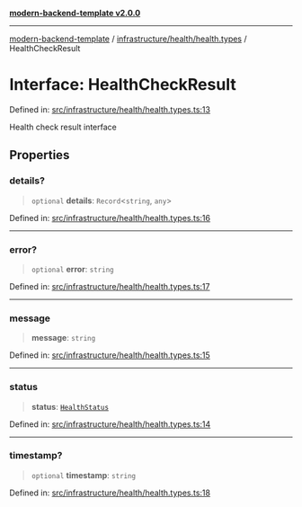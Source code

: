 [**modern-backend-template v2.0.0**](../../../../README.md)

***

[modern-backend-template](../../../../modules.md) / [infrastructure/health/health.types](../README.md) / HealthCheckResult

# Interface: HealthCheckResult

Defined in: [src/infrastructure/health/health.types.ts:13](https://github.com/maemreyo/saas-4cus-nodejs/blob/2a5b3f3aa11335dfa561e80e1feabb8e6084261e/src/infrastructure/health/health.types.ts#L13)

Health check result interface

## Properties

### details?

> `optional` **details**: `Record`\<`string`, `any`\>

Defined in: [src/infrastructure/health/health.types.ts:16](https://github.com/maemreyo/saas-4cus-nodejs/blob/2a5b3f3aa11335dfa561e80e1feabb8e6084261e/src/infrastructure/health/health.types.ts#L16)

***

### error?

> `optional` **error**: `string`

Defined in: [src/infrastructure/health/health.types.ts:17](https://github.com/maemreyo/saas-4cus-nodejs/blob/2a5b3f3aa11335dfa561e80e1feabb8e6084261e/src/infrastructure/health/health.types.ts#L17)

***

### message

> **message**: `string`

Defined in: [src/infrastructure/health/health.types.ts:15](https://github.com/maemreyo/saas-4cus-nodejs/blob/2a5b3f3aa11335dfa561e80e1feabb8e6084261e/src/infrastructure/health/health.types.ts#L15)

***

### status

> **status**: [`HealthStatus`](../enumerations/HealthStatus.md)

Defined in: [src/infrastructure/health/health.types.ts:14](https://github.com/maemreyo/saas-4cus-nodejs/blob/2a5b3f3aa11335dfa561e80e1feabb8e6084261e/src/infrastructure/health/health.types.ts#L14)

***

### timestamp?

> `optional` **timestamp**: `string`

Defined in: [src/infrastructure/health/health.types.ts:18](https://github.com/maemreyo/saas-4cus-nodejs/blob/2a5b3f3aa11335dfa561e80e1feabb8e6084261e/src/infrastructure/health/health.types.ts#L18)
